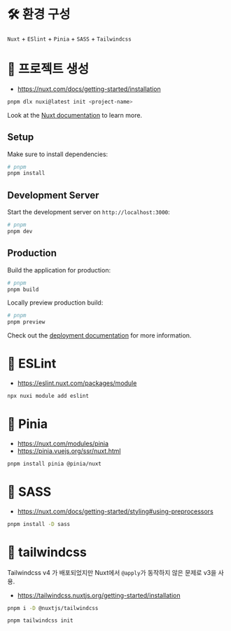 # 🛠️ 환경 구성
`Nuxt` + `ESlint` + `Pinia` + `SASS` + `Tailwindcss`

# 🍕 프로젝트 생성

- https://nuxt.com/docs/getting-started/installation

```bash
pnpm dlx nuxi@latest init <project-name>
```

Look at the [Nuxt documentation](https://nuxt.com/docs/getting-started/introduction) to learn more.

## Setup

Make sure to install dependencies:

```bash
# pnpm
pnpm install
```

## Development Server

Start the development server on `http://localhost:3000`:

```bash
# pnpm
pnpm dev
```

## Production

Build the application for production:

```bash
# pnpm
pnpm build
```

Locally preview production build:

```bash
# pnpm
pnpm preview
```

Check out the [deployment documentation](https://nuxt.com/docs/getting-started/deployment) for more information.

# 🍔 ESLint

- https://eslint.nuxt.com/packages/module

```bash
npx nuxi module add eslint
```

# 🍍 Pinia

- https://nuxt.com/modules/pinia
- https://pinia.vuejs.org/ssr/nuxt.html

```bash
pnpm install pinia @pinia/nuxt
```

# 🍿 SASS

- https://nuxt.com/docs/getting-started/styling#using-preprocessors

```bash
pnpm install -D sass
```

# 🌊 tailwindcss

Tailwindcss v4 가 배포되었지만 Nuxt에서 `@apply`가 동작하지 않은 문제로 v3을 사용. 

- https://tailwindcss.nuxtjs.org/getting-started/installation

```bash
pnpm i -D @nuxtjs/tailwindcss

pnpm tailwindcss init
```